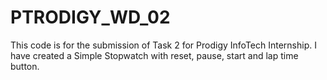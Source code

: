 # PTRODIGY_WD_02

This code is for the submission of Task 2 for Prodigy InfoTech Internship. I have created a Simple Stopwatch with reset, pause, start and lap time button.
